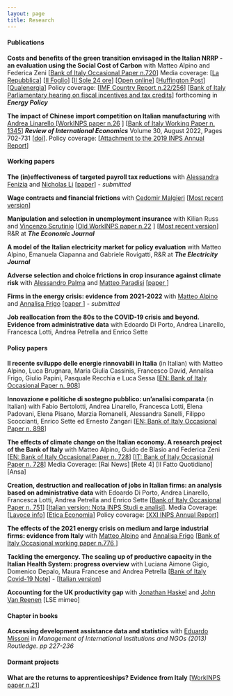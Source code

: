 ```yaml
---
layout: page
title: Research
---
```


#### Publications

**Costs and benefits of the green transition envisaged in the Italian NRRP - an evaluation using the Social Cost of Carbon** with Matteo Alpino and Federica Zeni [<a href="https://www.bancaditalia.it/pubblicazioni/qef/2022-0720/QEF_720.pdf">Bank of Italy Occasional Paper n.720</a>] Media coverage: [<a href="https://www.repubblica.it/economia/2022/10/16/news/superbonus_modifiche_nuovo_governo-370315835/">La Repubblica</a>] [<a href="https://www.ilfoglio.it/economia/2022/11/10/news/il-superbonus-riduce-di-pochissimo-le-emissioni-di-co2-e-aumenta-di-molto-quelle-di-debito-4642055/">Il Foglio</a>] [<a href="https://www.ilsole24ore.com/art/bankitalia-il-superbonus-costa-caro-e-produce-scarsi-benefici-ambientali-AEUmAL9B">Il Sole 24 ore</a>] [<a href="https://www.open.online/2022/10/17/pnrr-studio-bankitalia-superbonus/">Open online</a>] [<a href="https://www.huffingtonpost.it/dossier/terra/2022/10/21/news/banca_ditalia_bocciato_il_superbonus_promosse_le_rinnovabili-10458683/">Huffington Post</a>] [<a href="https://www.qualenergia.it/articoli/superbonus-non-inefficiente-come-sembrerebbe-bocciatura-bankitalia/">Qualenergia</a>] Policy coverage: [<a href="https://www.imf.org/en/Publications/CR/Issues/2022/07/28/Italy-Selected-Issues-521489">IMF Country Report n.22/256</a>] [<a href="https://www.bancaditalia.it/pubblicazioni/interventi-vari/int-var-2023/Ricotti-2023.02.21.pdf">Bank of Italy Parliamentary hearing on fiscal incentives and tax credits</a>] forthcoming in **<i>Energy Policy</i>**

**The impact of Chinese import competition on Italian manufacturing** with <a href="https://sites.google.com/site/andrealinarello/home">Andrea Linarello </a>[<a href="https://www.inps.it/docallegatiNP/Mig/InpsComunica/WorkInps_Papers/26_WorkINPS_Linarello_Citino_dicembre_2019.pdf">WorkINPS paper n.26</a> ]  [<a href="https://www.bancaditalia.it/pubblicazioni/temi-discussione/2021/2021-1345/en_tema_1345.pdf?language_id=1">Bank of Italy Working Paper n. 1345</a>] **<i>Review of International Economics</i>** Volume 30, August 2022, Pages 702-731 [<a href="https://onlinelibrary.wiley.com/doi/10.1111/roie.12587">doi</a>]. Policy coverage: [<a href="https://www.inps.it/docallegatiNP/Mig/Dati_analisi_bilanci/Rapporti_annuali/allegato_XVIII_R_A_versione_on_line.pdf">Attachment to the 2019 INPS Annual Report</a>] 


#### Working papers


**The (in)effectiveness of targeted payroll tax reductions** with <a href="https://sites.google.com/site/alessandrafenizia/">Alessandra Fenizia</a> and <a href="https://sites.google.com/view/nicholasli">Nicholas Li</a> [<a href="https://luca-citino.github.io/docs/FLC_2025Jan7.pdf">paper</a>] - _submitted_

**Wage contracts and financial frictions** with <a href="https://www.cedomirmalgieri.com">Cedomir Malgieri</a> [<a href="https://cedomirm.github.io/website/MC_JMP.pdf">Most recent version</a>]

**Manipulation and selection in unemployment insurance**  with Kilian Russ and <a href="https://sites.google.com/view/vincenzoscrutinio/home">Vincenzo Scrutinio</a> [<a href="https://www.inps.it/docallegatiNP/Mig/InpsComunica/WorkInps_Papers/22_gennaio_2019_Happy%20Birthday_citino_russ_scrutinio.pdf">Old WorkINPS paper n.22</a> ]  [<a href="https://luca-citino.github.io/docs/targeted_ui-5.pdf">Most recent version</a>] R&R at **<i>The Economic Journal</i>**

**A model of the Italian electricity market for policy evaluation** with Matteo Alpino, Emanuela Ciapanna and Gabriele Rovigatti, R&R at **<i>The Electricity Journal</i>**

**Adverse selection and choice frictions in crop insurance against climate risk** with <a href="https://sites.google.com/view/alessandropalma/home">Alessandro Palma</a> and <a href="https://www.matteoparadisi.com/">Matteo Paradisi</a> [<a href="https://luca-citino.github.io/docs/cpp_aug20204.pdf">paper </a>] 

**Firms in the energy crisis: evidence from 2021-2022**  with <a href="https://sites.google.com/site/alpinomtt">Matteo Alpino</a> and <a href="https://annalisafrigo.weebly.com/">Annalisa Frigo</a> [<a href="https://luca-citino.github.io/docs/acf_energy_sep24.pdf">paper </a>] - _submitted_

**Job reallocation from the 80s to the COVID-19 crisis and beyond. Evidence from administrative data** with Edoardo Di Porto, Andrea Linarello, Francesca Lotti, Andrea Petrella and Enrico Sette 






#### Policy papers

**Il recente sviluppo delle energie rinnovabili in Italia** (in Italian) with Matteo Alpino, Luca Brugnara, Maria Giulia Cassinis, Francesco David, Annalisa Frigo, Giulio Papini, Pasquale Recchia e Luca Sessa  [<a href="https://www.bancaditalia.it/pubblicazioni/qef/2025-0908/QEF_908_25.pdf">EN: Bank of Italy Occasional Paper n. 908</a>]  

**Innovazione e politiche di sostegno pubblico: un’analisi comparata** (in Italian) with Fabio Bertolotti, Andrea Linarello, Francesca Lotti, Elena Padovani, Elena Pisano, Marzia Romanelli, Alessandra Sanelli, Filippo Scoccianti, Enrico Sette ed Ernesto Zangari [<a href="https://www.bancaditalia.it/pubblicazioni/qef/2024-0898/QEF_898_24.pdf">EN: Bank of Italy Occasional Paper n. 898</a>]  


**The effects of climate change on the Italian economy. A research project of the Bank of Italy** with Matteo Alpino, Guido de Blasio and Federica Zeni [<a href="https://www.bancaditalia.it/pubblicazioni/qef/2022-0728/QEF_728_22_EN.pdf">EN: Bank of Italy Occasional Paper n. 728</a>] [<a href="https://www.bancaditalia.it/pubblicazioni/qef/2022-0728/index.html">IT: Bank of Italy Occasional Paper n. 728</a>] Media Coverage: [Rai News] [Rete 4] [Il Fatto Quotidiano] [Ansa]

**Creation, destruction and reallocation of jobs in Italian firms: an analysis based on administrative data** with Edoardo Di Porto, Andrea Linarello, Francesca Lotti, Andrea Petrella and Enrico Sette [<a href="https://www.bancaditalia.it/pubblicazioni/qef/2023-0751/QEF_751_23.pdf">Bank of Italy Occasional Paper n. 751</a>] [<a href="https://www.inps.it/docallegatiNP/Mig/Dati_analisi_bilanci/Attivita_ricerca/Studi_e_analisi/2022/nota_BdI_Inps_05_2022.pdf">Italian version: Nota INPS Studi e analisi</a>]. Media Coverage: [<a href="https://www.lavoce.info/archives/97443/cosi-la-pandemia-ha-distrutto-e-creato-lavoro/">Lavoce info</a>] [<a href="https://eticaeconomia.it/leconomia-italiana-e-le-rigidita-che-non-ci-sono-e-non-cerano/">Etica Economia</a>] Policy coverage: <a href="https://www.inps.it/docallegatiNP/Mig/Dati_analisi_bilanci/Rapporti_annuali/XXI_Rapporto_Annuale/XXI_Rapporto_Annuale.pdf">[XXI INPS Annual Report]</a>

**The effects of the 2021 energy crisis on medium and large industrial firms: evidence from Italy** with <a href="https://sites.google.com/site/alpinomtt">Matteo Alpino</a> and <a href="https://annalisafrigo.weebly.com/">Annalisa Frigo</a> [<a href="https://www.bancaditalia.it/pubblicazioni/qef/2023-0776/">Bank of Italy Occasional working paper n.776 </a>]


**Tackling the emergency. The scaling up of productive capacity in the Italian Health System: progress overview** with Luciana Aimone Gigio, Domenico Depalo, Maura Francese and Andrea Petrella [<a href="https://www.bancaditalia.it/media/notizie/2020/2020_HealthPolicies_progress_v6_External.pdf?language_id=1">Bank of Italy Covid-19 Note</a>] - [<a href="https://www.bancaditalia.it/media/notizie/2020/2020_HealthPolicies_Progress_v6_ITA_External.pdf">Italian version</a>] 

**Accounting for the UK productivity gap** with <a href="https://www.imperial.ac.uk/people/j.haskel">Jonathan Haskel</a> and <a href="https://mitmgmtfaculty.mit.edu/jvanreenen/">John Van Reenen</a> [LSE mimeo] 
 
#### Chapter in books
**Accessing development assistance data and statistics** with <a href="http://eduardomissoni.info/?lang=en">Eduardo Missoni</a> in <i>Management of International Institutions and NGOs (2013) Routledge. pp 227-236</i>

#### Dormant projects 
**What are the returns to apprenticeships? Evidence from Italy** [<a href="https://www.inps.it/docallegatiNP/Mig/InpsComunica/WorkInps_Papers/21_luglio_2020_aggiornamento_WorkINPS_papers.pdf">WorkINPS paper n.21</a>]







